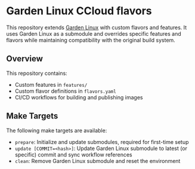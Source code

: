 # Garden Linux CCloud flavors

This repository extends [Garden Linux](https://github.com/gardenlinux/gardenlinux) with custom flavors and features. It uses Garden Linux as a submodule and overrides specific features and flavors while maintaining compatibility with the original build system.

## Overview

This repository contains:

- Custom features in `features/`
- Custom flavor definitions in `flavors.yaml`
- CI/CD workflows for building and publishing images

## Make Targets

The following make targets are available:

- `prepare`: Initialize and update submodules, required for first-time setup
- `update [COMMIT=<hash>]`: Update Garden Linux submodule to latest (or specific) commit and sync workflow references
- `clean`: Remove Garden Linux submodule and reset the environment
